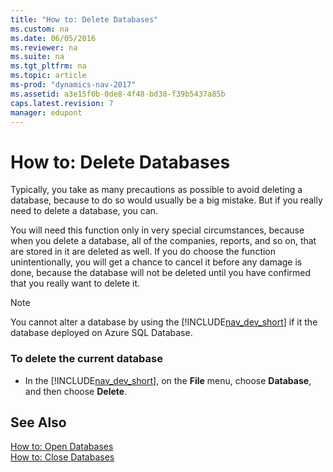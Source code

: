 ```yaml
---
title: "How to: Delete Databases"
ms.custom: na
ms.date: 06/05/2016
ms.reviewer: na
ms.suite: na
ms.tgt_pltfrm: na
ms.topic: article
ms-prod: "dynamics-nav-2017"
ms.assetid: a3e15f0b-0de8-4f48-bd38-f39b5437a85b
caps.latest.revision: 7
manager: edupont
---
```

# How to: Delete Databases
Typically, you take as many precautions as possible to avoid deleting a database, because to do so would usually be a big mistake. But if you really need to delete a database, you can.  
  
 You will need this function only in very special circumstances, because when you delete a database, all of the companies, reports, and so on, that are stored in it are deleted as well. If you do choose the function unintentionally, you will get a chance to cancel it before any damage is done, because the database will not be deleted until you have confirmed that you really want to delete it.  
  
> [!NOTE]  
>  You cannot alter a database by using the [!INCLUDE[nav_dev_short](includes/nav_dev_short_md.md)] if it the database deployed on Azure SQL Database.  
  
### To delete the current database  
  
-   In the [!INCLUDE[nav_dev_short](includes/nav_dev_short_md.md)], on the **File** menu, choose **Database**, and then choose **Delete**.  
  
## See Also  
 [How to: Open Databases](../Topic/How%20to:%20Open%20Databases.md)   
 [How to: Close Databases](../Topic/How%20to:%20Close%20Databases.md)